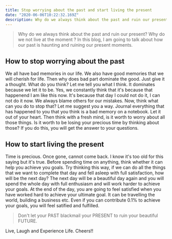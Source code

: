 ```yaml
---
title: Stop worrying about the past and start living the present
date: "2020-06-06T10:22:32.169Z"
description: Why do we always think about the past and ruin our present? Why do we not live at the moment ?
---
```


> Why do we always think about the past and ruin our present? Why do we not live at the moment ? In this blog, I am going to talk about how our past is haunting and ruining our present moments.

## How to stop worrying about the past

We all have bad memories in our life. We also have good memories that we will cherish for life. Then why does bad part dominate the good. Just give it a thought. What do you think? Let me tell you what I think. It dominates because we let it to be. Yes, we constantly think that it's because that happenend I am like this now. It's because that day I could not do it, I can not do it now. We always blame others for our mistakes. Now, think what can you do to stop that? Let me suggest you a way. Journal everything that has happened to you that you think is a bad memory on a notebook. Let it out of your heart. Then think with a fresh mind, is it worth to worry about all those things. Is it worth to be losing your precious time by thinking about those?
If you do this, you will get the answer to your questions.

## How to start living the present

Time is precious. Once gone, cannot come back. I know it's too old for this saying but it's true. Before spending time on anything, think whether it can help you achieve you goals. Try thinking this way, if we can do all the things that we want to complete that day and fell asleep with full satisfaction, how will be the next day? The next day will be a beautiful day again and you will spend the whole day with full enthusiasm and will work harder to achieve your goals. At the end of the day, you are going to feel satisfied when you have worked hard to achieve your ultimate goal. It can be travelling the world, building a business etc. Even if you can contribute 0.1% to achieve your goals, you will feel satified and fulfilled.

> Don't let your PAST blackmail your PRESENT to ruin your beautiful FUTURE.

Live, Laugh and Experience Life. Cheers!!
